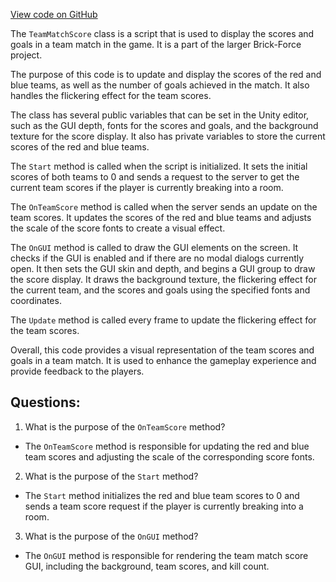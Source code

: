 [View code on GitHub](https://github.com/TieHaxJan/Brick-Force/Assembly-CSharp\TeamMatchScore.cs)

The `TeamMatchScore` class is a script that is used to display the scores and goals in a team match in the game. It is a part of the larger Brick-Force project. 

The purpose of this code is to update and display the scores of the red and blue teams, as well as the number of goals achieved in the match. It also handles the flickering effect for the team scores. 

The class has several public variables that can be set in the Unity editor, such as the GUI depth, fonts for the scores and goals, and the background texture for the score display. It also has private variables to store the current scores of the red and blue teams. 

The `Start` method is called when the script is initialized. It sets the initial scores of both teams to 0 and sends a request to the server to get the current team scores if the player is currently breaking into a room. 

The `OnTeamScore` method is called when the server sends an update on the team scores. It updates the scores of the red and blue teams and adjusts the scale of the score fonts to create a visual effect. 

The `OnGUI` method is called to draw the GUI elements on the screen. It checks if the GUI is enabled and if there are no modal dialogs currently open. It then sets the GUI skin and depth, and begins a GUI group to draw the score display. It draws the background texture, the flickering effect for the current team, and the scores and goals using the specified fonts and coordinates. 

The `Update` method is called every frame to update the flickering effect for the team scores. 

Overall, this code provides a visual representation of the team scores and goals in a team match. It is used to enhance the gameplay experience and provide feedback to the players.
## Questions: 
 1. What is the purpose of the `OnTeamScore` method?
- The `OnTeamScore` method is responsible for updating the red and blue team scores and adjusting the scale of the corresponding score fonts.

2. What is the purpose of the `Start` method?
- The `Start` method initializes the red and blue team scores to 0 and sends a team score request if the player is currently breaking into a room.

3. What is the purpose of the `OnGUI` method?
- The `OnGUI` method is responsible for rendering the team match score GUI, including the background, team scores, and kill count.